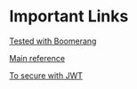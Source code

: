 # Important Links

[Tested with Boomerang](https://boomerangapi.com)

[Main reference](https://blog.logrocket.com/build-rest-api-node-express-mysql/)

[To secure with JWT](https://www.slingacademy.com/article/authentication-authorization-expressjs-jwt/)